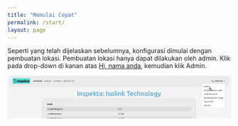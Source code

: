 ```yaml
---
title: "Memulai Cepat"
permalink: /start/
layout: page
---
```



Seperti yang telah dijelaskan sebelumnya, konfigurasi dimulai dengan pembuatan lokasi. Pembuatan lokasi hanya dapat dilakukan oleh admin.
Klik pada drop-down di kanan atas [Hi, nama anda](page.ops_url/dashboard), kemudian klik Admin.

![Admin Image](/images/admin.png)


<h5></h5>